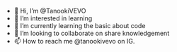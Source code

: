 - 👋 Hi, I’m @TanookiVEVO
- 👀 I’m interested in learning
- 🌱 I’m currently learning the basic about code
- 💞️ I’m looking to collaborate on share knowledgement
- 📫 How to reach me @tanookivevo on IG.

<!---
TanookiVEVO/TanookiVEVO is a ✨ special ✨ repository because its `README.md` (this file) appears on your GitHub profile.
You can click the Preview link to take a look at your changes.
--->
